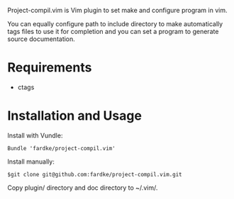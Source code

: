 Project-compil.vim is Vim plugin to set make and configure program in vim.

You can equally configure path to include directory to make automatically
tags files to use it for completion and you can set a program to generate
source documentation.

# Requirements

* ctags

# Installation and Usage

Install with Vundle:

   ```vim
   Bundle 'fardke/project-compil.vim'
   ```

Install manually:

   `$git clone git@github.com:fardke/project-compil.vim.git`

Copy plugin/ directory and doc directory to ~/.vim/.

